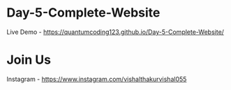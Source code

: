 # Day-5-Complete-Website

 

Live Demo - https://quantumcoding123.github.io/Day-5-Complete-Website/

# Join Us

Instagram - https://www.instagram.com/vishalthakurvishal055
 